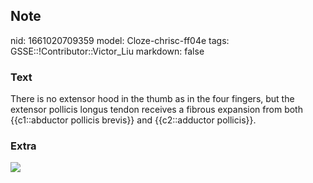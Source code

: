 ## Note
nid: 1661020709359
model: Cloze-chrisc-ff04e
tags: GSSE::!Contributor::Victor_Liu
markdown: false

### Text
There is no extensor hood in the thumb as in the four fingers, but the extensor pollicis longus tendon receives a fibrous expansion from both {{c1::abductor pollicis brevis}} and {{c2::adductor pollicis}}.

### Extra
<img src="paste-971beca8ff60479d33c68308bbab096e2319f3dc.jpg">
